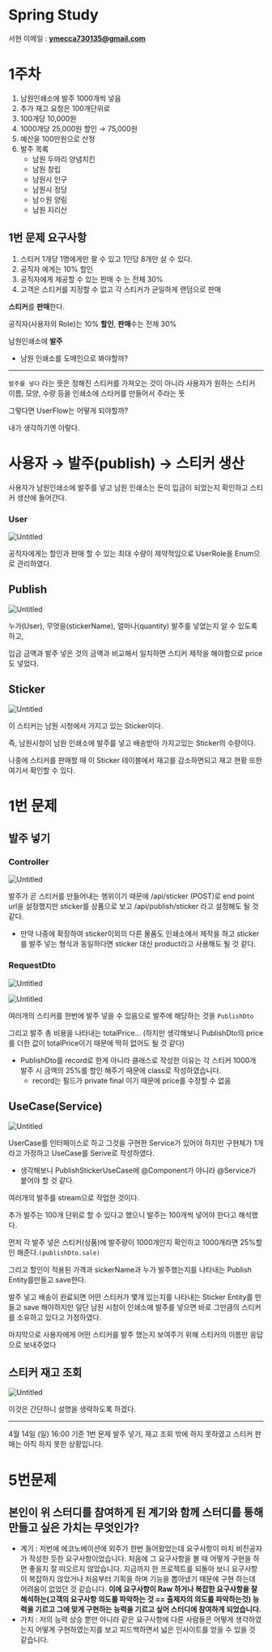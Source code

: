 # Spring Study

서현 이메일 : **[ymecca730135@gmail.com](mailto:ymecca730135@gmail.com)**

# 1주차

1. 남원인쇄소에 발주 1000개씩 넣음
2. 추가 재고 요청은 100개단위로
3. 100개당 10,000원 
4. 1000개당 25,000원 할인 → 75,000원 
5. 예산을 100만원으로 산정
6. 발주 목록
    - 남원 두마리 양념치킨
    - 남원 창립
    - 남원시 인구
    - 남원시 정당
    - 남ㅇ원 양림
    - 남원 지리산

## 1번 문제 요구사항

1. 스티커 1개당 1명에게만 팔 수 있고 1인당 8개만 살 수 있다.
2. 공직자 에게는 10% 할인
3. 공직자에게 제공할 수 있는 판매 수 는 전체 30%
4. 고객은 스티커를 지정할 수 없고 각 스티커가 균일하게 랜덤으로 판매

**스티커**를 **판매**한다.

공직자(사용자의 Role)는 10% **할인**, **판매**수는 전체 30%

남원인쇄소에 **발주** 

- 남원 인쇄소를 도메인으로 봐야할까?

---

`발주를 넣다` 라는 뜻은 정해진 스티커를 가져오는 것이 아니라 사용자가 원하는 스티커 이름, 모양, 수량 등을 인쇄소에 스타커를 만들어서 주라는 뜻

그렇다면 UserFlow는 어떻게 되야할까?

내가 생각하기엔 이렇다.

# 사용자 → 발주(publish) → 스티커 생산

사용자가 남원인쇄소에 발주를 넣고 남원 인쇄소는 돈이 입금이 되었는지 확인하고 스티커 생산에 들어간다.

### User

![Untitled](Spring%20Study%2047c60322d5624142b4cebd6354f09611/Untitled.png)

공직자에게는 할인과 판매 할 수 있는 최대 수량이 제약적임으로 UserRole을 Enum으로 관리하였다.

## Publish

![Untitled](Spring%20Study%2047c60322d5624142b4cebd6354f09611/Untitled%201.png)

누가(User), 무엇을(stickerName), 얼마나(quantity) 발주를 넣었는지 알 수 있도록 하고,

입금 금액과 발주 넣은 것의 금액과 비교해서 일치하면 스티커 제작을 해야함으로 price도 넣었다.

## Sticker

![Untitled](Spring%20Study%2047c60322d5624142b4cebd6354f09611/Untitled%202.png)

이 스티커는 남원 시청에서 가지고 있는 Sticker이다.

즉, 남원시청이 남원 인쇄소에 발주를 넣고 배송받아 가지고있는 Sticker의 수량이다.

나중에 스티커를 판매할 때 이 Sticker 테이블에서 재고를 감소하면되고 재고 현황 또한 여기서 확인할 수 있다.

# 1번 문제

## 발주 넣기

### Controller

![Untitled](Spring%20Study%2047c60322d5624142b4cebd6354f09611/Untitled%203.png)

발주가 곧 스티커를 만들어내는 행위이기 때문에 /api/sticker (POST)로 end point url을 설정했지만 sticker를 상품으로 보고 /api/publish/sticker 라고 설정해도 될 것 같다.

- 만약 나중에 확장하여 sticker이외의 다른 물품도 인쇄소에서 제작을 하고 sticker를 발주 넣는 형식과 동일하다면 sticker 대신 product라고 사용해도 될 것 같다.

### RequestDto

![Untitled](Spring%20Study%2047c60322d5624142b4cebd6354f09611/Untitled%204.png)

![Untitled](Spring%20Study%2047c60322d5624142b4cebd6354f09611/Untitled%205.png)

여러개의 스티커를 한번에 발주 넣을 수 있음으로 발주에 해당하는 것을 `PublishDto`

그리고 발주 총 비용을 나타내는 totalPrice… (하지만 생각해보니 PublishDto의 price를 더한 값이 totalPrice이기 때문에 딱히 없어도 될 것 같다)

- PublishDto를 record로 한게 아니라 클래스로 작성한 이유는 각 스티커 1000개 발주 시 금액의 25%를 할인 해주기 때문에 class로 작성하였습니다.
    - record는 필드가 private final 이기 때문에 price를 수정할 수 없음

## UseCase(Service)

![Untitled](Spring%20Study%2047c60322d5624142b4cebd6354f09611/Untitled%206.png)

UserCase를 인터페이스로 하고 그것을 구현한 Service가 있어야 하지만 구현체가 1개라고 가정하고 UseCase를 Serive로 작성하였다.

- 생각해보니 PublishStickerUseCase에 @Component가 아니라 @Service가 붙어야 할 것 같다.

여러개의 발주를 stream으로 작업한 것이다.

추가 발주는 100개 단위로 할 수 있다고 했으니 발주는 100개씩 넣어야 한다고 해석했다.

먼저 각 발주 넣은 스티커(상품)에 발주량이 1000개인지 확인하고 1000개라면 25%할인 해준다.`(publishDto.sale)`

그리고 할인이 적용된 가격과 sickerName과 누가 발주했는지를 나타내는 Publish Entity를만들고 save한다.

발주 넣고 배송이 완료되면 어떤 스티커가 몇개 있는지를 나타내는 Sticker Entity를 만들고 save 해야하지만 일단 남원 시청이 인쇄소에 발주를 넣으면 바로 그만큼의 스티커를 소유하고 있다고 가정하였다.

마지막으로 사용자에게 어떤 스티커를 발주 했는지 보여주기 위해 스티커의 이름만 응답으로 보내주었다

## 스티커 재고 조회

![Untitled](Spring%20Study%2047c60322d5624142b4cebd6354f09611/Untitled%207.png)

이것은 간단하니 설명을 생략하도록 하겠다.

---

4월 14일 (일) 16:00 기준 1번 문제 발주 넣기, 재고 조회 밖에 하지 못하였고 스티커 판매는 아직 하지 못한 상황입니다.

# 5번문제

## 본인이 위 스터디를 참여하게 된 계기와 함께 스터디를 통해 만들고 싶은 가치는 무엇인가?

- 계기 : 저번에 에코노베이션에 외주가 한번 들어왔었는데 요구사항이 마치 비전공자가 작성한 듯한 요구사항이었습니다. 처음에 그 요구사항을 볼 때 어떻게 구현을 하면 좋을지 잘 떠오르지 않았습니다. 
지금까지 한 프로젝트를 되돌아 보니 요구사항이 복잡하지 않았거나 처음부터 기획을 하며 기능을 뽑아냈기 때문에 구현 하는데 어려움이 없었던 것 같습니다. 
**이에 요구사항이 Raw 하거나 복잡한 요구사항을 잘 해석하는(고객의 요구사항 의도를 파악하는 것 == 출제자의 의도를 파악하는것) 능력을 기르고 그에 맞게 구현하는 능력을 기르고 싶어 스터디에 참여하게 되었습니다.**
- 가치 : 저의 능력 상승 뿐만 아니라 같은 요구사항에 다른 사람들은 어떻게 생각하였는지 어떻게 구현하였는지를 보고 피드백하면서 넓은 인사이트를 얻을 수 있을 것 같습니다.